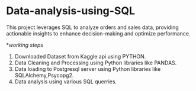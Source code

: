 # Data-analysis-using-SQL

This project leverages SQL to analyze orders and sales data, providing actionable insights to enhance decision-making and optimize performance.

**working steps*
1. Downloaded Dataset from Kaggle api using PYTHON.
2. Data Cleaning and Processing using Python libraries like PANDAS.
3. Data loading to Postgresql server using Python libraries like SQLAlchemy,Psycopg2.
4. Data analysis using various SQL querries.
